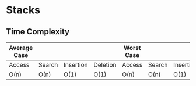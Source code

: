 # Stacks

## Time Complexity
| Average Case |          |            |          | Worst Case   |          |            |          |
| ------------ | -------- | ---------- | -------- | ------------ | -------- | ---------- | -------- |
| Access       | Search   | Insertion  | Deletion | Access       | Search   | Insertion  | Deletion |   
| O(n)         | O(n)     | O(1)       | O(1)     | O(n)         | O(n)     | O(1)       | O(1)     |
